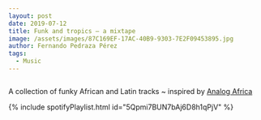 ```yaml
---
layout: post
date: 2019-07-12
title: Funk and tropics — a mixtape
image: /assets/images/87C169EF-17AC-40B9-9303-7E2F09453895.jpg
author: Fernando Pedraza Pérez
tags:
  - Music
---
```


<figure class="align-center">
  <a href="#"><img src="{{ site.url }}{{ site.baseurl }}/assets/images/IMG_0108.jpg" alt=""></a>
</figure>


A collection of funky African and Latin tracks ~ inspired by [Analog Africa](https://analogafrica.bandcamp.com/)

{% include spotifyPlaylist.html id="5Qpmi7BUN7bAj6D8h1qPjV" %}
